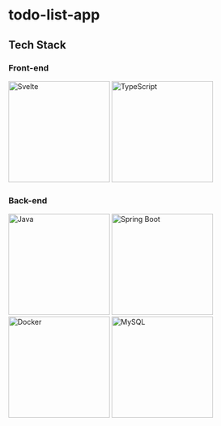 # todo-list-app
## Tech Stack
### Front-end
<img src="https://cdn.jsdelivr.net/gh/devicons/devicon@latest/icons/svelte/svelte-original.svg" alt="Svelte" width="200"/>
<img src="https://cdn.jsdelivr.net/gh/devicons/devicon@latest/icons/typescript/typescript-original.svg" alt="TypeScript" width="200"/>

### Back-end
<img src="https://cdn.jsdelivr.net/gh/devicons/devicon@latest/icons/java/java-original-wordmark.svg" alt="Java" width="200"/>
<img src="https://cdn.jsdelivr.net/gh/devicons/devicon@latest/icons/spring/spring-original-wordmark.svg" alt="Spring Boot" width="200"/>
<img src="https://cdn.jsdelivr.net/gh/devicons/devicon@latest/icons/docker/docker-original-wordmark.svg" alt="Docker" width="200"/>
<img src="https://cdn.jsdelivr.net/gh/devicons/devicon@latest/icons/mysql/mysql-original-wordmark.svg" alt="MySQL" width="200"/>